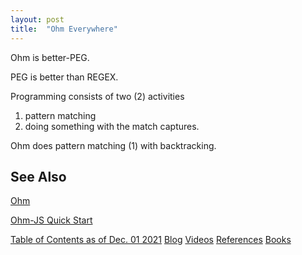 ```yaml
---
layout: post
title:  "Ohm Everywhere"
---
```


Ohm is better-PEG.

PEG is better than REGEX.

Programming consists of two (2) activities
1. pattern matching
2. doing something with the match captures.

Ohm does pattern matching (1) with backtracking.

## See Also

[Ohm](https://ohmjs.org)

[Ohm-JS Quick Start](https://guitarvydas.github.io/2021/08/30/Ohm-JS.html)

[Table of Contents as of Dec. 01 2021](https://guitarvydas.github.io/2021/12/10/Table-of-Contents-Dec-01-2021.html)
[Blog](https://guitarvydas.github.io)
[Videos](https://www.youtube.com/channel/UC9EJr0nKHwadbHUtc5zHdmQ/videos)
[References](https://guitarvydas.github.io/2021/01/14/References.html)
[Books](https://leanpub.com/u/paul-tarvydas.html)

<script src="https://utteranc.es/client.js" 
        repo="guitarvydas/guitarvydas.github.io" 
        issue-term="pathname" 
        theme="github-light" 
        crossorigin="anonymous" > 
</script> 
